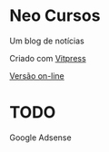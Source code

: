 # Neo Cursos

Um blog de notícias

Criado com [Vitpress](https://vitepress.dev/)

[Versão on-line](https://giseldo.github.io/blog/)

# TODO

Google Adsense